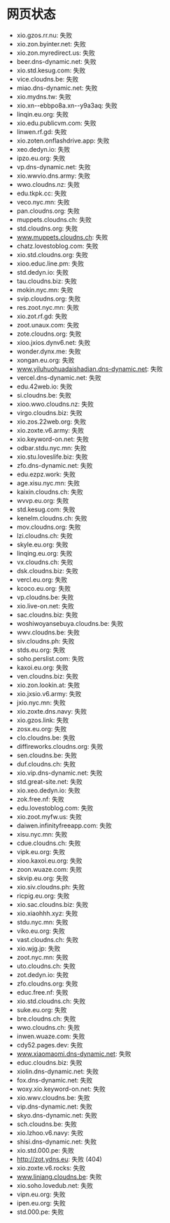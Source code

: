 # 网页状态
- xio.gzos.rr.nu: 失败
- xio.zon.byinter.net: 失败
- xio.zon.myredirect.us: 失败
- beer.dns-dynamic.net: 失败
- xio.std.kesug.com: 失败
- vice.cloudns.be: 失败
- miao.dns-dynamic.net: 失败
- xio.mydns.tw: 失败
- xio.xn--ebbpo8a.xn--y9a3aq: 失败
- linqin.eu.org: 失败
- xio.edu.publicvm.com: 失败
- linwen.rf.gd: 失败
- xio.zoten.onflashdrive.app: 失败
- xeo.dedyn.io: 失败
- ipzo.eu.org: 失败
- vp.dns-dynamic.net: 失败
- xio.wwvio.dns.army: 失败
- wwo.cloudns.nz: 失败
- edu.tkpk.cc: 失败
- veco.nyc.mn: 失败
- pan.cloudns.org: 失败
- muppets.cloudns.ch: 失败
- std.cloudns.org: 失败
- www.muppets.cloudns.ch: 失败
- chatz.lovestoblog.com: 失败
- xio.std.cloudns.org: 失败
- xioo.educ.line.pm: 失败
- std.dedyn.io: 失败
- tau.cloudns.biz: 失败
- mokin.nyc.mn: 失败
- svip.cloudns.org: 失败
- res.zoot.nyc.mn: 失败
- xio.zot.rf.gd: 失败
- zoot.unaux.com: 失败
- zote.cloudns.org: 失败
- xioo.jxios.dynv6.net: 失败
- wonder.dynx.me: 失败
- xongan.eu.org: 失败
- www.yiluhuohuadaishadian.dns-dynamic.net: 失败
- vercel.dns-dynamic.net: 失败
- edu.42web.io: 失败
- si.cloudns.be: 失败
- xioo.wwo.cloudns.nz: 失败
- virgo.cloudns.biz: 失败
- xio.zos.22web.org: 失败
- xio.zoxte.v6.army: 失败
- xio.keyword-on.net: 失败
- odbar.stdu.nyc.mn: 失败
- xio.stu.loveslife.biz: 失败
- zfo.dns-dynamic.net: 失败
- edu.ezpz.work: 失败
- age.xisu.nyc.mn: 失败
- kaixin.cloudns.ch: 失败
- wvvp.eu.org: 失败
- std.kesug.com: 失败
- kenelm.cloudns.ch: 失败
- mov.cloudns.org: 失败
- lzi.cloudns.ch: 失败
- skyle.eu.org: 失败
- linqing.eu.org: 失败
- vx.cloudns.ch: 失败
- dsk.cloudns.biz: 失败
- vercl.eu.org: 失败
- kcoco.eu.org: 失败
- vp.cloudns.be: 失败
- xio.live-on.net: 失败
- sac.cloudns.biz: 失败
- woshiwoyansebuya.cloudns.be: 失败
- wwv.cloudns.be: 失败
- siv.cloudns.ph: 失败
- stds.eu.org: 失败
- soho.perslist.com: 失败
- kaxoi.eu.org: 失败
- ven.cloudns.biz: 失败
- xio.zon.lookin.at: 失败
- xio.jxsio.v6.army: 失败
- jxio.nyc.mn: 失败
- xio.zoxte.dns.navy: 失败
- xio.gzos.link: 失败
- zosx.eu.org: 失败
- clo.cloudns.be: 失败
- diffireworks.cloudns.org: 失败
- sen.cloudns.be: 失败
- duf.cloudns.ch: 失败
- xio.vip.dns-dynamic.net: 失败
- std.great-site.net: 失败
- xio.xeo.dedyn.io: 失败
- zok.free.nf: 失败
- edu.lovestoblog.com: 失败
- xio.zoot.myfw.us: 失败
- daiwen.infinityfreeapp.com: 失败
- xisu.nyc.mn: 失败
- cdue.cloudns.ch: 失败
- vipk.eu.org: 失败
- xioo.kaxoi.eu.org: 失败
- zoon.wuaze.com: 失败
- skvip.eu.org: 失败
- xio.siv.cloudns.ph: 失败
- ricpig.eu.org: 失败
- xio.sac.cloudns.biz: 失败
- xio.xiaohhh.xyz: 失败
- stdu.nyc.mn: 失败
- viko.eu.org: 失败
- vast.cloudns.ch: 失败
- xio.wjg.jp: 失败
- zoot.nyc.mn: 失败
- uto.cloudns.ch: 失败
- zot.dedyn.io: 失败
- zfo.cloudns.org: 失败
- educ.free.nf: 失败
- xio.std.cloudns.ch: 失败
- suke.eu.org: 失败
- bre.cloudns.ch: 失败
- wwo.cloudns.ch: 失败
- inwen.wuaze.com: 失败
- cdy52.pages.dev: 失败
- www.xiaomaomi.dns-dynamic.net: 失败
- educ.cloudns.biz: 失败
- xiolin.dns-dynamic.net: 失败
- fox.dns-dynamic.net: 失败
- woxy.xio.keyword-on.net: 失败
- xio.wwv.cloudns.be: 失败
- vip.dns-dynamic.net: 失败
- skyo.dns-dynamic.net: 失败
- sch.cloudns.be: 失败
- xio.lzhoo.v6.navy: 失败
- shisi.dns-dynamic.net: 失败
- xio.std.000.pe: 失败
- http://zot.ydns.eu: 失败 (404)
- xio.zoxte.v6.rocks: 失败
- www.liniang.cloudns.be: 失败
- xio.soho.lovedub.net: 失败
- vipn.eu.org: 失败
- ipen.eu.org: 失败
- std.000.pe: 失败
